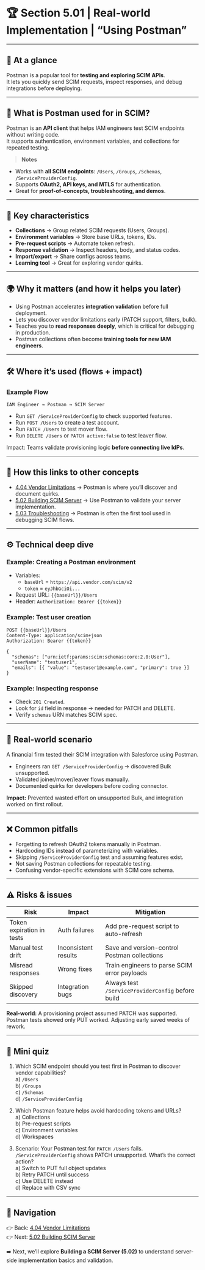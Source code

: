 # 🏆 Section 5.01 | Real-world Implementation | “Using Postman”

---

## 📌 At a glance
Postman is a popular tool for **testing and exploring SCIM APIs**.  
It lets you quickly send SCIM requests, inspect responses, and debug integrations before deploying.  

---

## 📖 What is Postman used for in SCIM?
Postman is an **API client** that helps IAM engineers test SCIM endpoints without writing code.  
It supports authentication, environment variables, and collections for repeated testing.

> **Notes**
- Works with **all SCIM endpoints**: `/Users`, `/Groups`, `/Schemas`, `/ServiceProviderConfig`.  
- Supports **OAuth2, API keys, and MTLS** for authentication.  
- Great for **proof-of-concepts, troubleshooting, and demos**.  

---

## 🔑 Key characteristics
- **Collections** → Group related SCIM requests (Users, Groups).  
- **Environment variables** → Store base URLs, tokens, IDs.  
- **Pre-request scripts** → Automate token refresh.  
- **Response validation** → Inspect headers, body, and status codes.  
- **Import/export** → Share configs across teams.  
- **Learning tool** → Great for exploring vendor quirks.  

---

## 🌍 Why it matters (and how it helps you later)
- Using Postman accelerates **integration validation** before full deployment.  
- Lets you discover vendor limitations early (PATCH support, filters, bulk).  
- Teaches you to **read responses deeply**, which is critical for debugging in production.  
- Postman collections often become **training tools for new IAM engineers**.  

---

## 🛠️ Where it’s used (flows + impact)

### Example Flow
```
IAM Engineer → Postman → SCIM Server
```
- Run `GET /ServiceProviderConfig` to check supported features.  
- Run `POST /Users` to create a test account.  
- Run `PATCH /Users` to test mover flow.  
- Run `DELETE /Users` or `PATCH active:false` to test leaver flow.  

Impact: Teams validate provisioning logic **before connecting live IdPs**.  

---

## 🔗 How this links to other concepts
- [4.04 Vendor Limitations](../4-security-error-handling/4.04-vendor-limitations.md) → Postman is where you’ll discover and document quirks.  
- [5.02 Building SCIM Server](5.02-building-scim-server.md) → Use Postman to validate your server implementation.  
- [5.03 Troubleshooting](5.03-troubleshooting.md) → Postman is often the first tool used in debugging SCIM flows.  

---

## ⚙️ Technical deep dive

### Example: Creating a Postman environment
- Variables:  
  - `baseUrl` = `https://api.vendor.com/scim/v2`  
  - `token` = `eyJhbGciOi...`  
- Request URL: `{{baseUrl}}/Users`  
- Header: `Authorization: Bearer {{token}}`  

### Example: Test user creation
```http
POST {{baseUrl}}/Users
Content-Type: application/scim+json
Authorization: Bearer {{token}}

{
  "schemas": ["urn:ietf:params:scim:schemas:core:2.0:User"],
  "userName": "testuser1",
  "emails": [{ "value": "testuser1@example.com", "primary": true }]
}
```

### Example: Inspecting response
- Check `201 Created`.  
- Look for `id` field in response → needed for PATCH and DELETE.  
- Verify `schemas` URN matches SCIM spec.  

---

## 🏢 Real-world scenario
A financial firm tested their SCIM integration with Salesforce using Postman.  

- Engineers ran `GET /ServiceProviderConfig` → discovered Bulk unsupported.  
- Validated joiner/mover/leaver flows manually.  
- Documented quirks for developers before coding connector.  

**Impact:** Prevented wasted effort on unsupported Bulk, and integration worked on first rollout.  

---

## ❌ Common pitfalls
- Forgetting to refresh OAuth2 tokens manually in Postman.  
- Hardcoding IDs instead of parameterizing with variables.  
- Skipping `/ServiceProviderConfig` test and assuming features exist.  
- Not saving Postman collections for repeatable testing.  
- Confusing vendor-specific extensions with SCIM core schema.  

---

## ⚠️ Risks & issues

| Risk | Impact | Mitigation |
|------|--------|------------|
| Token expiration in tests | Auth failures | Add pre-request script to auto-refresh |
| Manual test drift | Inconsistent results | Save and version-control Postman collections |
| Misread responses | Wrong fixes | Train engineers to parse SCIM error payloads |
| Skipped discovery | Integration bugs | Always test `/ServiceProviderConfig` before build |

**Real-world:** A provisioning project assumed PATCH was supported. Postman tests showed only PUT worked. Adjusting early saved weeks of rework.  

---

## 📝 Mini quiz
1. Which SCIM endpoint should you test first in Postman to discover vendor capabilities?  
   a) `/Users`  
   b) `/Groups`  
   c) `/Schemas`  
   d) `/ServiceProviderConfig`  

2. Which Postman feature helps avoid hardcoding tokens and URLs?  
   a) Collections  
   b) Pre-request scripts  
   c) Environment variables  
   d) Workspaces  

3. Scenario: Your Postman test for `PATCH /Users` fails. `/ServiceProviderConfig` shows PATCH unsupported. What’s the correct action?  
   a) Switch to PUT full object updates  
   b) Retry PATCH until success  
   c) Use DELETE instead  
   d) Replace with CSV sync  

---

## 🔗 Navigation
👉 Back: [4.04 Vendor Limitations](../4-security-error-handling/4.04-vendor-limitations.md)  
👉 Next: [5.02 Building SCIM Server](5.02-building-scim-server.md)  

➡️ Next, we’ll explore **Building a SCIM Server (5.02)** to understand server-side implementation basics and validation.
